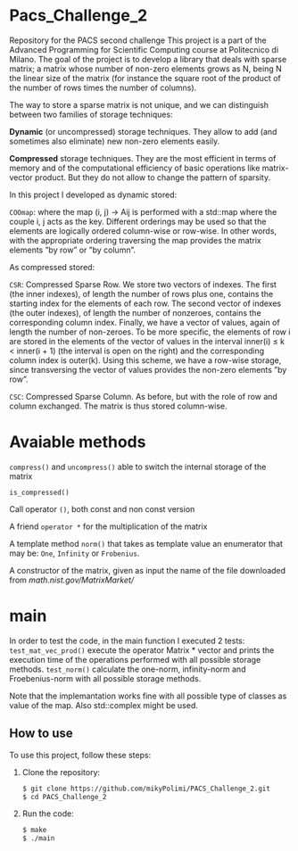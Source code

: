 # Pacs_Challenge_2
Repository for the PACS second challenge
This project is a part of the Advanced Programming for Scientific Computing course at Politecnico di Milano. 
The goal of the project is to develop a library that deals with sparse matrix;
a matrix whose number of non-zero elements grows as N, being N the linear size
of the matrix (for instance the square root of the product of the number of rows times
the number of columns).

The way to store a sparse matrix is not unique, and we can distinguish between two
families of storage techniques:

**Dynamic** (or uncompressed) storage techniques. They allow to add (and sometimes
also eliminate) new non-zero elements easily. 

**Compressed** storage techniques. They are the most efficient in terms of memory
and of the computational efficiency of basic operations like matrix-vector product. But
they do not allow to change the pattern of sparsity.

In this project I developed as dynamic stored:

`COOmap`: where the map (i, j) → Aij is performed with a std::map where the couple i, j acts as the key. Different orderings may
be used so that the elements are logically ordered column-wise or row-wise. In other
words, with the appropriate ordering traversing the map provides the matrix elements
”by row” or ”by column”.


As compressed stored:

`CSR`: Compressed Sparse Row. We store two vectors of indexes. The first (the inner indexes),
of length the number of rows plus one, contains the starting index for the elements of
each row. The second vector of indexes (the outer indexes), of length the number of nonzeroes,
contains the corresponding column index. Finally, we have a vector of values,
again of length the number of non-zeroes. To be more specific, the elements of row i are
stored in the elements of the vector of values in the interval inner(i) ≤ k < inner(i + 1)
(the interval is open on the right) and the corresponding column index is outer(k).
Using this scheme, we have a row-wise storage, since transversing the vector of values
provides the non-zero elements ”by row”.

`CSC`: Compressed Sparse Column. As before, but with the role of row and column exchanged.
The matrix is thus stored column-wise.

# Avaiable methods
`compress()` and `uncompress()` able to switch the internal storage of the matrix

`is_compressed()`

Call operator `()`, both const and non const version

A friend `operator *` for the multiplication of the matrix

A template method `norm()` that takes as template value an enumerator
that may be:
`One`, `Infinity` or `Frobenius`.

A constructor of the matrix, given as input the name of the file downloaded from *math.nist.gov/MatrixMarket/*

# main

In order to test the code, in the main function I executed 2 tests:
`test_mat_vec_prod()` execute the operator Matrix * vector and prints the execution time of the operations performed with all possible storage methods.
`test_norm()` calculate the one-norm, infinity-norm and Froebenius-norm with all possible storage methods.

Note that the implemantation works fine with all possible type of classes as value of the map. Also std::complex<double> might be used.

## How to use

To use this project, follow these steps:

1. Clone the repository:
   ```bash
   $ git clone https://github.com/mikyPolimi/PACS_Challenge_2.git
   $ cd PACS_Challenge_2
2. Run the code:
    ```bash
    $ make
    $ ./main
